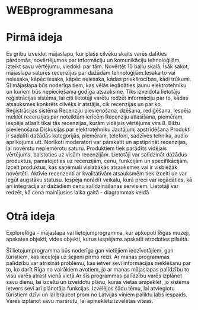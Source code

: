 # WEBprogrammesana
# Pirmā ideja
Es gribu izveidot mājaslapu, kur plašs cilvēku skaits varēs dalīties pārdomās, novērtējumos par informāciju un komunikāciju tehnoloģijām, izteikt savu vērtējumu, viedokli par tām. 
Novērtēt 10 baļlu skalā. 
Īsāk sakot, mājaslapa saturēs recenzijas par dažādām tehnoloģijām.Iesaka to vai neiesaka, kāpēc iesaka, kāpēc neiesaka, kādas priekšrocības, kādi trūkumi. 
Šī mājaslapa būs noderīga tiem, kas vēlās iegādāties jaunu elektrotehniku un kuriem būs nepieciešama godīga atsauksme.
Tiks izveidota lietotāju reģistrācijas sistēma, lai citi lietotāji varētu redzēt informāciju par to, kādas atsauksmes konkrēts cilvēks ir atstājis, cik recenzijas un par ko.
Reģistrācijas sistēma
Recenziju pievienošana, dzēšana, rediģēšana,
Iespēja meklēt recenzijas par noteiktām ierīcēm
Recenziju atlasīšana, piemēram, iespēja atlasīt tikai tās recenzijas, kurām vidējais vērtējums virs 8.
Bilžu pievienošana
Diskusijas par elektrotehniku
Jautājumj apstrīdēšana
Produkti ir sadalīti dažādās kategorijās, piemēram, telefoni, sadzīves tehnika, audio aprīkojums utt.
Norīkoti moderatori var pārskatīt un apstiprināt recenzijas, lai novērstu nepiemērotu saturu.
Produktiem tiek parādīts vidējais vērtējums, balstoties uz visām recenzijām.
Lietotāji var salīdzināt dažādus produktus, pamatojoties uz recenzijām, cenu, funkcijām un specifikācijām.
Izcelt produktus, kas saņēmuši vislabākās atsauksmes vai ir visbiežāk novērtēti.
Aktīvie recenzenti ar kvalitatīvām atsauksmēm tiek izcelti un var iegūt augstāku statusu.
Iespēja norādīt veikalu, kurā preci var iegādāties, kā arī integrācija ar dažādiem cenu salīdzināšanas servisiem.
Lietotāji var redzēt, kā cena mainījusies laika gaitā - diagrammas veidā


# Otrā ideja
ExploreRiga - mājaslapa vai lietojumprogramma, kur apkopoti Rīgas muzeji, apskates objekti, vides objekti, kurus iespējams apskatīt atrodoties pilsētā. 

Šī lietojumprogramma būs noderīga gan vietējiem iedzīvotājiem, gan tūristiem, kas ieceļoja uz šejieni pirmo reizi. Ar manas programmas palīdzību var atrisināt problēmu, kas ietver sevī informācijas meklēšanu par to, ko darīt Rīga no vairākiem avotiem, jo ar manas mājaslapas palīdzību to visu varēs atrast vienā vietā.Ar šīs programmas palīdzību varēs izplānot savu dienu, lai izceltu un izveidotu plānu, kuras vietas ampeklēt, jo sistēma ietvers sevī arī plānotāja funkcijas. Izvēlējos šādu tēmu, lai atvieglotu tūristiem dzīvi un lai braucot prom no Latvijas viņiem paliktu labs iespaids. Varēs izplānot savu maršrutu, lai apmeklētu izvēlētās viteas.



